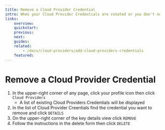 ```yaml
---
title: Remove a Cloud Provider Credential
intro: When your Cloud Provider Credentials are rotated or you don't need to support a given cloud provider account you can remove from Devopness the credentials that are no longer being used.
links:
    overview:
    quickstart:
    previous:
    next:
    guides:
    related:
        - /docs/cloud-providers/add-cloud-providers-credentials
    featured:
---
```


# Remove a Cloud Provider Credential
1. In the upper-right corner of any page, click your profile icon then click `Cloud Providers`
    - A list of existing Cloud Providers Credentials will be displayed
2. In the list of Cloud Provider Creentials find the credential you want to remove and click `DETAILS`
3. On the upper-right corner of the key details view click `REMOVE`
4. Follow the instructions in the delete form then click `DELETE`
